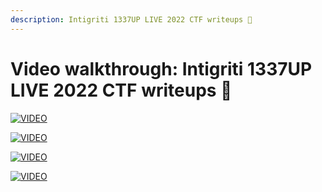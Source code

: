 ```yaml
---
description: Intigriti 1337UP LIVE 2022 CTF writeups 💜
---
```


# Video walkthrough: Intigriti 1337UP LIVE 2022 CTF writeups 💜

[![VIDEO](https://img.youtube.com/vi/790lGRdyXaE/0.jpg)](https://youtu.be/790lGRdyXaE "Intigriti 1337UPLIVE: Easy Register (Pwn)")

[![VIDEO](https://img.youtube.com/vi/BekVaShD9HE/0.jpg)](https://youtu.be/BekVaShD9HE "Intigriti 1337UPLIVE: Search Engine (Pwn)")

[![VIDEO](https://img.youtube.com/vi/jU7yB-elFV8/0.jpg)](https://youtu.be/jU7yB-elFV8 "Intigriti 1337UPLIVE: Cake (Pwn)")

[![VIDEO](https://img.youtube.com/vi/XaWlKYgmEDs/0.jpg)](https://youtu.be/XaWlKYgmEDs "Intigriti 1337UPLIVE: Bird Register (Pwn)")
